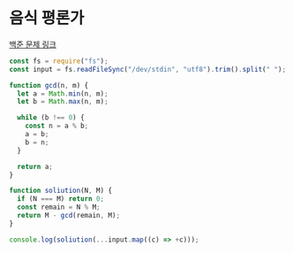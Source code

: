 # 음식 평론가

[백준 문제 링크](https://www.acmicpc.net/problem/1188)

```javascript
const fs = require("fs");
const input = fs.readFileSync("/dev/stdin", "utf8").trim().split(" ");

function gcd(n, m) {
  let a = Math.min(n, m);
  let b = Math.max(n, m);

  while (b !== 0) {
    const n = a % b;
    a = b;
    b = n;
  }

  return a;
}

function soliution(N, M) {
  if (N === M) return 0;
  const remain = N % M;
  return M - gcd(remain, M);
}

console.log(soliution(...input.map((c) => +c)));
```
